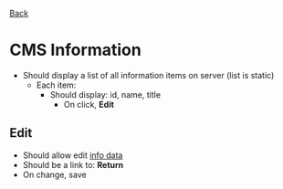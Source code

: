 [Back](../)

# CMS Information

- Should display a list of all information items on server (list is static)
  - Each item:
    - Should display: id, name, title
      - On click, **Edit**

## Edit

- Should allow edit [info data](../data/info.md)
- Should be a link to: **Return**
- On change, save
